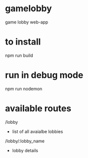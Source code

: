 # gamelobby
game lobby web-app

# to install

npm run build

# run in debug mode

npm run nodemon

# available routes
/lobby
- list of all avaialbe lobbies

/lobby/:lobby_name
- lobby details

